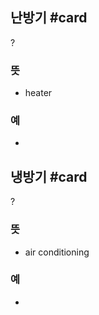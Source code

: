 ## 난방기 #card
?
### 뜻
- heater
### 예
-
<!--SR:!2024-11-19,18,250-->

## 냉방기 #card
?
### 뜻
- air conditioning
### 예
-
<!--SR:!2024-10-28,4,270-->

